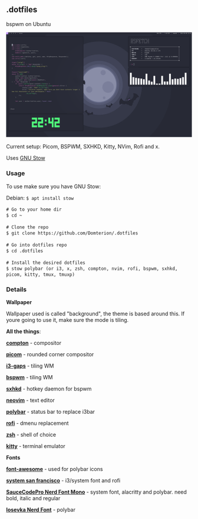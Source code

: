 ## **.dotfiles**

bspwm on Ubuntu

![desktop](./desktop.png)

Current setup: Picom, BSPWM, SXHKD, Kitty, NVim, Rofi and x.

Uses [GNU Stow](https://www.gnu.org/software/stow/)

### **Usage**

To use make sure you have GNU Stow:

Debian: `$ apt install stow`

```
# Go to your home dir
$ cd ~

# Clone the repo
$ git clone https://github.com/Domterion/.dotfiles

# Go into dotfiles repo
$ cd .dotfiles

# Install the desired dotfiles
$ stow polybar (or i3, x, zsh, compton, nvim, rofi, bspwm, sxhkd, picom, kitty, tmux, tmuxp)
```

### **Details**

**Wallpaper**

Wallpaper used is called "background", the theme is based around this. If youre going to use it, make sure the mode is tiling.

**All the things**:

**[compton](https://github.com/chjj/compton)** - compositor

**[picom](https://github.com/ibhagwan/picom)** - rounded corner compositor

**[i3-gaps](https://github.com/Airblader/i3)** - tiling WM

**[bspwm](https://github.com/baskerville/bspwm)** - tiling WM

**[sxhkd](https://github.com/baskerville/sxhkd)** - hotkey daemon for bspwm

**[neovim](https://github.com/neovim/neovim)** - text editor

**[polybar](https://github.com/polybar/polybar)** - status bar to replace i3bar

**[rofi](https://github.com/davatorium/rofi)** - dmenu replacement

**[zsh](https://github.com/zsh-users/zsh)** - shell of choice

**[kitty](https://sw.kovidgoyal.net/kitty/index.html)** - terminal emulator

**Fonts**

**[font-awesome](https://github.com/FortAwesome/Font-Awesome)** - used for polybar icons

**[system san francisco](https://github.com/supermarin/YosemiteSanFranciscoFont)** - i3/system font and rofi

**[SauceCodePro Nerd Font Mono](https://github.com/ryanoasis/nerd-fonts/tree/master/patched-fonts/SourceCodePro)** - system font, alacritty and polybar. need bold, italic and regular

**[Iosevka Nerd Font](https://github.com/ryanoasis/nerd-fonts/tree/master/patched-fonts/Iosevka)** - polybar
